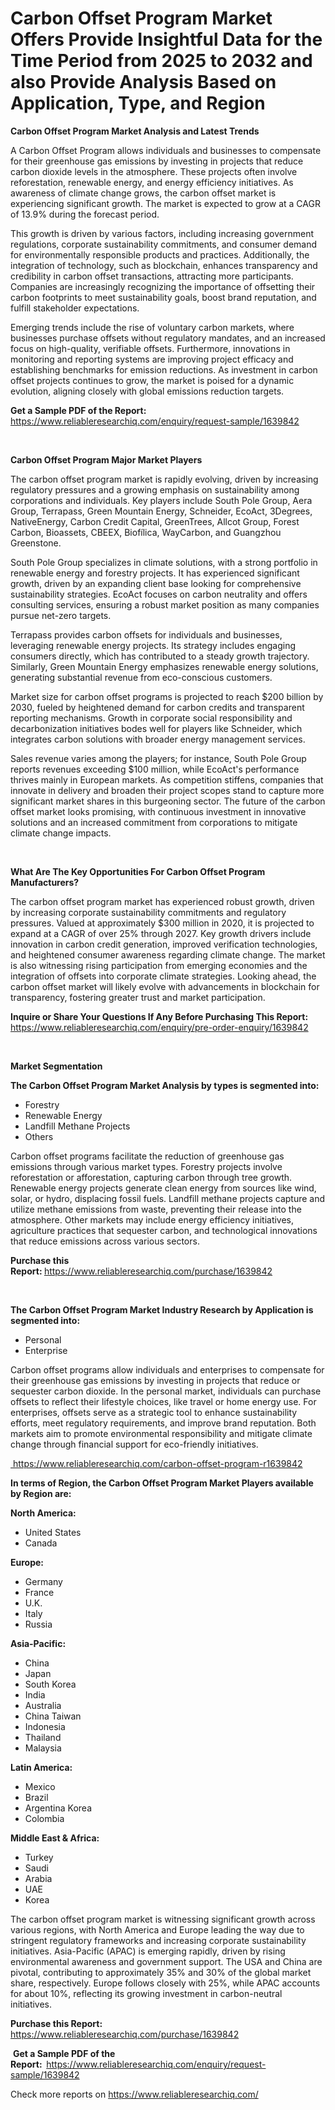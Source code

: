 <p><h1>Carbon Offset Program Market Offers Provide Insightful Data for the Time Period from 2025 to 2032 and also Provide Analysis Based on Application, Type, and Region</h1></p><p><strong>Carbon Offset Program Market Analysis and Latest Trends</strong></p>
<p><p>A Carbon Offset Program allows individuals and businesses to compensate for their greenhouse gas emissions by investing in projects that reduce carbon dioxide levels in the atmosphere. These projects often involve reforestation, renewable energy, and energy efficiency initiatives. As awareness of climate change grows, the carbon offset market is experiencing significant growth. The market is expected to grow at a CAGR of 13.9% during the forecast period.</p><p>This growth is driven by various factors, including increasing government regulations, corporate sustainability commitments, and consumer demand for environmentally responsible products and practices. Additionally, the integration of technology, such as blockchain, enhances transparency and credibility in carbon offset transactions, attracting more participants. Companies are increasingly recognizing the importance of offsetting their carbon footprints to meet sustainability goals, boost brand reputation, and fulfill stakeholder expectations.</p><p>Emerging trends include the rise of voluntary carbon markets, where businesses purchase offsets without regulatory mandates, and an increased focus on high-quality, verifiable offsets. Furthermore, innovations in monitoring and reporting systems are improving project efficacy and establishing benchmarks for emission reductions. As investment in carbon offset projects continues to grow, the market is poised for a dynamic evolution, aligning closely with global emissions reduction targets.</p></p>
<p><strong>Get a Sample PDF of the Report:&nbsp;</strong> <a href="https://www.reliableresearchiq.com/enquiry/request-sample/1639842?utm_campaign=2443&utm_medium=2&utm_source=Github&utm_content=ia&utm_term=07042025&utm_id=carbon-offset-program">https://www.reliableresearchiq.com/enquiry/request-sample/1639842</a></p>
<p>&nbsp;</p>
<p><strong>Carbon Offset Program Major Market Players</strong></p>
<p><p>The carbon offset program market is rapidly evolving, driven by increasing regulatory pressures and a growing emphasis on sustainability among corporations and individuals. Key players include South Pole Group, Aera Group, Terrapass, Green Mountain Energy, Schneider, EcoAct, 3Degrees, NativeEnergy, Carbon Credit Capital, GreenTrees, Allcot Group, Forest Carbon, Bioassets, CBEEX, Biofílica, WayCarbon, and Guangzhou Greenstone. </p><p>South Pole Group specializes in climate solutions, with a strong portfolio in renewable energy and forestry projects. It has experienced significant growth, driven by an expanding client base looking for comprehensive sustainability strategies. EcoAct focuses on carbon neutrality and offers consulting services, ensuring a robust market position as many companies pursue net-zero targets.</p><p>Terrapass provides carbon offsets for individuals and businesses, leveraging renewable energy projects. Its strategy includes engaging consumers directly, which has contributed to a steady growth trajectory. Similarly, Green Mountain Energy emphasizes renewable energy solutions, generating substantial revenue from eco-conscious customers.</p><p>Market size for carbon offset programs is projected to reach $200 billion by 2030, fueled by heightened demand for carbon credits and transparent reporting mechanisms. Growth in corporate social responsibility and decarbonization initiatives bodes well for players like Schneider, which integrates carbon solutions with broader energy management services.</p><p>Sales revenue varies among the players; for instance, South Pole Group reports revenues exceeding $100 million, while EcoAct's performance thrives mainly in European markets. As competition stiffens, companies that innovate in delivery and broaden their project scopes stand to capture more significant market shares in this burgeoning sector. The future of the carbon offset market looks promising, with continuous investment in innovative solutions and an increased commitment from corporations to mitigate climate change impacts.</p></p>
<p>&nbsp;</p>
<p><strong>What Are The Key Opportunities For Carbon Offset Program Manufacturers?</strong></p>
<p><p>The carbon offset program market has experienced robust growth, driven by increasing corporate sustainability commitments and regulatory pressures. Valued at approximately $300 million in 2020, it is projected to expand at a CAGR of over 25% through 2027. Key growth drivers include innovation in carbon credit generation, improved verification technologies, and heightened consumer awareness regarding climate change. The market is also witnessing rising participation from emerging economies and the integration of offsets into corporate climate strategies. Looking ahead, the carbon offset market will likely evolve with advancements in blockchain for transparency, fostering greater trust and market participation.</p></p>
<p><strong>Inquire or Share Your Questions If Any Before Purchasing This Report:</strong> <a href="https://www.reliableresearchiq.com/enquiry/pre-order-enquiry/1639842?utm_campaign=2443&utm_medium=2&utm_source=Github&utm_content=ia&utm_term=07042025&utm_id=carbon-offset-program">https://www.reliableresearchiq.com/enquiry/pre-order-enquiry/1639842</a></p>
<p>&nbsp;</p>
<p><strong>Market Segmentation</strong></p>
<p><strong>The Carbon Offset Program Market Analysis by types is segmented into:</strong></p>
<p><ul><li>Forestry</li><li>Renewable Energy</li><li>Landfill Methane Projects</li><li>Others</li></ul></p>
<p><p>Carbon offset programs facilitate the reduction of greenhouse gas emissions through various market types. Forestry projects involve reforestation or afforestation, capturing carbon through tree growth. Renewable energy projects generate clean energy from sources like wind, solar, or hydro, displacing fossil fuels. Landfill methane projects capture and utilize methane emissions from waste, preventing their release into the atmosphere. Other markets may include energy efficiency initiatives, agriculture practices that sequester carbon, and technological innovations that reduce emissions across various sectors.</p></p>
<p><strong>Purchase this Report:&nbsp;</strong><a href="https://www.reliableresearchiq.com/purchase/1639842?utm_campaign=2443&utm_medium=2&utm_source=Github&utm_content=ia&utm_term=07042025&utm_id=carbon-offset-program">https://www.reliableresearchiq.com/purchase/1639842</a></p>
<p>&nbsp;</p>
<p><strong>The Carbon Offset Program Market Industry Research by Application is segmented into:</strong></p>
<p><ul><li>Personal</li><li>Enterprise</li></ul></p>
<p><p>Carbon offset programs allow individuals and enterprises to compensate for their greenhouse gas emissions by investing in projects that reduce or sequester carbon dioxide. In the personal market, individuals can purchase offsets to reflect their lifestyle choices, like travel or home energy use. For enterprises, offsets serve as a strategic tool to enhance sustainability efforts, meet regulatory requirements, and improve brand reputation. Both markets aim to promote environmental responsibility and mitigate climate change through financial support for eco-friendly initiatives.</p></p>
<p><a href="https://www.reliableresearchiq.com/carbon-offset-program-r1639842?utm_campaign=2443&utm_medium=2&utm_source=Github&utm_content=ia&utm_term=07042025&utm_id=carbon-offset-program">&nbsp;https://www.reliableresearchiq.com/carbon-offset-program-r1639842</a></p>
<p><strong>In terms of Region, the Carbon Offset Program Market Players available by Region are:</strong></p>
<p>
    <p> <strong> North America: </strong>
        <ul>
            <li>United States</li>
            <li>Canada</li>
        </ul>
        </p> 
    <p> <strong> Europe: </strong>
        <ul>
            <li>Germany</li>
            <li>France</li>
            <li>U.K.</li>
            <li>Italy</li>
            <li>Russia</li>
        </ul>
        </p> 
    <p> <strong> Asia-Pacific: </strong>
        <ul>
            <li>China</li>
            <li>Japan</li>
            <li>South Korea</li>
            <li>India</li>
            <li>Australia</li>
            <li>China Taiwan</li>
            <li>Indonesia</li>
            <li>Thailand</li>
            <li>Malaysia</li>
        </ul>
        </p> 
    <p> <strong> Latin America: </strong>
        <ul>
            <li>Mexico</li>
            <li>Brazil</li>
            <li>Argentina Korea</li>
            <li>Colombia</li>
        </ul>
        </p> 
    <p> <strong> Middle East & Africa: </strong>
        <ul>
            <li>Turkey</li>
            <li>Saudi</li>
            <li>Arabia</li>
            <li>UAE</li>
            <li>Korea</li>
        </ul>
    </p>
    </p>
<p><p>The carbon offset program market is witnessing significant growth across various regions, with North America and Europe leading the way due to stringent regulatory frameworks and increasing corporate sustainability initiatives. Asia-Pacific (APAC) is emerging rapidly, driven by rising environmental awareness and government support. The USA and China are pivotal, contributing to approximately 35% and 30% of the global market share, respectively. Europe follows closely with 25%, while APAC accounts for about 10%, reflecting its growing investment in carbon-neutral initiatives.</p></p>
<p><strong>Purchase this Report: </strong><a href="https://www.reliableresearchiq.com/purchase/1639842?utm_campaign=2443&utm_medium=2&utm_source=Github&utm_content=ia&utm_term=07042025&utm_id=carbon-offset-program">https://www.reliableresearchiq.com/purchase/1639842</a></p>
<p>&nbsp;<strong>Get a Sample PDF of the Report:&nbsp;&nbsp;</strong><a href="https://www.reliableresearchiq.com/enquiry/request-sample/1639842?utm_campaign=2443&utm_medium=2&utm_source=Github&utm_content=ia&utm_term=07042025&utm_id=carbon-offset-program">https://www.reliableresearchiq.com/enquiry/request-sample/1639842</a></p>
<p><strong></strong></p>
<p>Check more reports on <a href="https://www.reliableresearchiq.com/?utm_campaign=2443&utm_medium=2&utm_source=Github&utm_content=ia&utm_term=07042025&utm_id=carbon-offset-program">https://www.reliableresearchiq.com/</a></p>